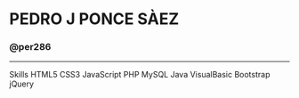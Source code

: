<h1>PEDRO J PONCE SÀEZ</h1>
<h3>@per286</h3>
<hr>

Skills
HTML5 CSS3 JavaScript PHP MySQL 
Java VisualBasic Bootstrap jQuery 
